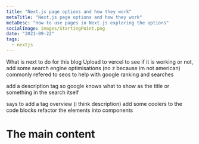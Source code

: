 ```yaml
---
title: "Next.js page options and how they work"
metaTitle: "Next.js page options and how they work"
metaDesc: "How to use pages in Next.js exploring the options"
socialImage: images/StartingPoint.png
date: "2021-09-22"
tags:
  - nextjs
---
```


<!-- The above is frontmatter, it will not be rendered but will allow us
To add elements-->

<!-- We are going to add a npm package called gray-matter
it will take this markdown and turn it into a javascript object to then be rendered -->

What is next to do for this blog
Upload to vercel to see if it is working or not,
add some search engine optimisations (no z because im not american) commonly refered to seos to help with google ranking and searches

add a description tag so google knows what to show as the title or something in the search itself

says to add a tag overview (i think description)
add some coolers to the code blocks
refactor the elements into components

# The main content
